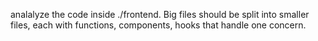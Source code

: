 analalyze the code inside ./frontend.
Big files should be split into smaller files, each with functions, components, hooks
that handle one concern.